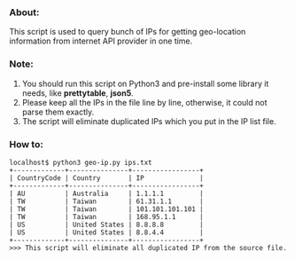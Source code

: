 ### About:
This script is used to query bunch of IPs for getting geo-location information from internet API provider in one time.


### Note:
1. You should run this script on Python3 and pre-install some library it needs, like **prettytable**, **json5**.
2. Please keep all the IPs in the file line by line, otherwise, it could not parse them exactly.
3. The script will eliminate duplicated IPs which you put in the IP list file.

### How to:
```
localhost$ python3 geo-ip.py ips.txt
+-------------+---------------+-----------------+
| CountryCode | Country       | IP              |
+-------------+---------------+-----------------+
| AU          | Australia     | 1.1.1.1         |
| TW          | Taiwan        | 61.31.1.1       |
| TW          | Taiwan        | 101.101.101.101 |
| TW          | Taiwan        | 168.95.1.1      |
| US          | United States | 8.8.8.8         |
| US          | United States | 8.8.4.4         |
+-------------+---------------+-----------------+
>>> This script will eliminate all duplicated IP from the source file.
```
